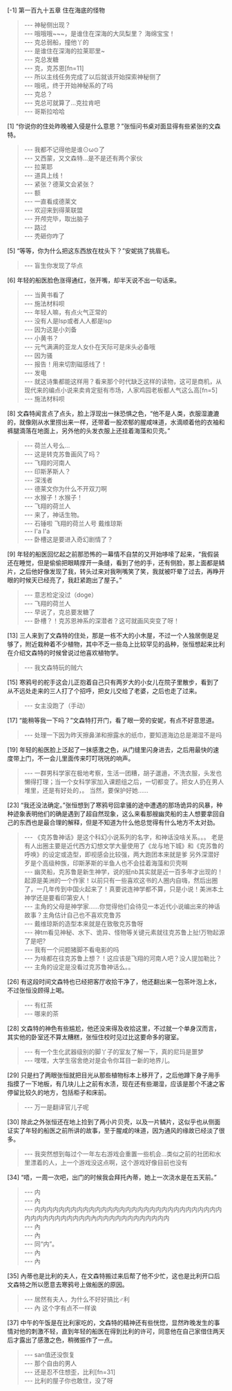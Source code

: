 
[-1] 第一百九十五章 住在海底的怪物
>--- 神秘侧出现？<br>
>--- 哦哦哦~~~，是谁住在深海的大凤梨里？
海绵宝宝！<br>
>--- 克总弱船，撞他丫的<br>
>--- 是谁住在深海的拉莱耶里~<br>
>--- 克总发糖<br>
>--- 克，克苏恩[fn=11]<br>
>--- 所以主线任务完成了以后就该开始探索神秘侧了<br>
>--- 哦吼，终于开始神秘系的了吗<br>
>--- 克总？<br>
>--- 克总可就算了…克拉肯吧<br>
>--- 哥斯拉哈哈<br>

[1] “你说你的住处昨晚被入侵是什么意思？”张恒问书桌对面显得有些紧张的文森特。
>--- 我都不记得他是谁⊙ω⊙了<br>
>--- 又西蒙，又文森特...是不是还有两个家伙<br>
>--- 拉莱耶<br>
>--- 道具上线！<br>
>--- 紧张？德莱文会紧张？<br>
>--- 额<br>
>--- 一直看成德莱文<br>
>--- 欢迎来到得莱联盟<br>
>--- 开颅完毕，取出脑子<br>
>--- 路过<br>
>--- 秃砸你咋了<br>

[5] “等等，你为什么把这东西放在枕头下？”安妮挑了挑眉毛。
>--- 盲生你发现了华点<br>

[6] 年轻的船医脸色涨得通红，张开嘴，却半天说不出一句话来。
>--- 当黄书看了<br>
>--- 施法材料呗<br>
>--- 年轻人嘛，有点火气正常的<br>
>--- 没有人是lsp或者人人都是lsp<br>
>--- 因为这是小刘备<br>
>--- 小黄书？<br>
>--- 元气满满的亚龙人女仆在天际可是床头必备哦<br>
>--- 因为骚<br>
>--- 报告！用来切割磁感线了！<br>
>--- 发电<br>
>--- 就这诗集都能这样用？看来那个时代缺乏这样的读物，这可是商机，从现代来的编点小说来卖肯定挺有市场，人家鸡园老板都人气这么高[fn=5]<br>
>--- 施法材料呗<br>

[8] 文森特闻言点了点头，脸上浮现出一抹恐惧之色，“他不是人类，衣服湿漉漉的，就像刚从水里捞出来一样，还带着一股浓郁的腥咸味道，水滴顺着他的衣袖和裤腿滴落在地面上，另外他的头发衣服上还挂着海藻和贝壳。”
>--- 荷兰人号么…<br>
>--- 这是转克苏鲁画风了吗？<br>
>--- 飞翔的河南人<br>
>--- 印斯茅斯人？<br>
>--- 深浅者<br>
>--- 德莱文你为什么不开双刀啊<br>
>--- 水猴子！水猴子！<br>
>--- 飞翔的荷兰人<br>
>--- 来了，神话生物。<br>
>--- 石锤啦  飞翔的荷兰人号  戴维琼斯<br>
>--- I'a I'a<br>
>--- 卧槽这是要进入奇幻剧情了？<br>

[9] 年轻的船医回忆起之前那恐怖的一幕情不自禁的又开始哆嗦了起来，“我假装还在睡觉，但是偷偷把眼睛撑开一条缝，看到了他的手，还有侧脸，那上面都是鳞片，之后他好像发现了我，转头过来对我咧嘴笑了笑，我就被吓晕了过去，再睁开眼的时候天已经亮了，我赶紧跑出了屋子。”
>--- 意志检定没过（doge）<br>
>--- 飞翔的荷兰人<br>
>--- 早说了，克总要发糖了<br>
>--- 卧槽？！克苏恩神系的深潜者？这可就画风突变了呀！<br>

[13] 三人来到了文森特的住处，那是一栋不大的小木屋，不过一个人独居倒是足够了，附近栽种着不少植物，其中不乏一些岛上比较罕见的品种，张恒想起来比利在介绍文森特的时候曾说过他喜欢植物学。
>--- 我文森特玩的贼六<br>

[15] 寒鸦号的舵手这会儿正抱着自己只有两岁大的小女儿在院子里散步，看到了从不远处走来的三人打了个招呼，把女儿交给了老婆，之后也走了过来。
>--- 女主没跑了（手动）<br>

[17] “能稍等我一下吗？”文森特打开门，看了眼一旁的安妮，有点不好意思道。
>--- 处理一下因为昨天擦鼻涕和擦露水的纸巾，要知道海边总是潮湿不是吗<br>

[19] 年轻的船医脸上泛起了一抹感激之色，从门缝里闪身进去，之后用最快的速度带上门，不一会儿里面传来叮叮咣咣的响声。
>--- 一群男科学家在极地考察，生活一团糟，胡子邋遢，不洗衣服，头发也懒得打理；当一个女科学家加入课题组之后，一切都变了。把女人扔在男人堆里，还是有好处的，。
当然，要保护好她……<br>

[23] “我还没法确定。”张恒想到了寒鸦号回拿骚的途中遭遇的那场诡异的风暴，种种迹象表明他们的确是遇到了超自然现象，这么来看那艘幽灵船的主人想要拿回自己的东西也是最合理的解释，但是不知道为什么他总觉得有什么地方不太对劲。
>--- 《克苏鲁神话》是这个科幻小说系列的名字，和神话没啥关系。。。
老是有人出圈主要是近代西方幻想文学大量使用了《龙与地下城》和《克苏鲁的呼唤》的设定或造型，即视感会比较强，两大跑团本来就是爹
另外深潜好歹是个高级种族，印斯茅斯的半鱼人也不会挂着海藻和贝壳啊<br>
>--- 幽灵船，克苏鲁是新生神学，说的挺nb其实就是近一百多年才出现的！起源是美洲的一个作家！以前只有一些喜欢这书的人圈内自嗨，然后出圈了，一几年传到中国火起来了！真要说连神学都不算，只是小说！美洲本土神学还是要看印第安人！<br>
>--- 主角的父母是神学家……你觉得他们会待见一本近代小说编出来的神话故事？主角估计自己也不喜欢克鲁苏<br>
>--- 戴维琼斯的造型本来就是在致敬克苏鲁呀<br>
>--- 神tm看见神秘、水下、诡异、怪物等关键元素就往克苏鲁上扯!万物起源了是吧?<br>
>--- 我有一个问题猪脚不看电影的吗<br>
>--- 为啥都在往克苏鲁上想？！这应该是飞翔的河南人吧？没人提加勒比？<br>
>--- 主角的设定是没看过克苏鲁神话么。。<br>

[26] 有这段时间文森特也已经把客厅收拾干净了，他还翻出来一包茶叶泡上水，不过张恒没顾得上喝。
>--- 有红茶<br>
>--- 哪来的茶<br>

[28] 文森特的神色有些尴尬，他还没来得及收拾这里，不过就一个单身汉而言，其实他的卧室还不算太糟糕，张恒住校时见过比这要命多的寝室。
>--- 有一个生化武器级别的脚丫子的室友了解一下，真的尼玛是噩梦<br>
>--- 嘿嘿，大学生宿舍绝对是会令你耳目一新的地界儿。<br>

[29] 只是扫了两眼张恒就把目光从那些植物标本上移开了，之后他蹲下身子用手指摸了一下地板，有几块儿上之前有水渍，现在还有些潮湿，应该是那个不速之客停留比较久的地方，包括柜子和床前。
>--- 万一是翻译官儿子呢<br>

[30] 除此之外张恒还在地上捡到了两小片贝壳，以及一片鳞片，这似乎也从侧面证实了年轻的船医之前所讲的故事，至于腥咸的味道，因为通风的缘故已经淡了很多。
>--- 我突然想到每过个一年左右游戏会重置一些机会…类似之前的社团和水里漂着的人，上一个游戏没这点啊，这个游戏好像目前也没有<br>

[34] “唔，一周一次吧，出门的时候我会拜托內蒂，她上一次浇水是在五天前。”
>--- 内<br>
>--- 內<br>
>--- 内内内内内内内内内内内内内内内内内内内内内内内内内内内内内内内内内内内内内内内内内内內内内内内内内内内内内内内<br>
>--- 內<br>
>--- 內<br>
>--- 同“内”。<br>
>--- 內<br>
>--- 內<br>

[35] 內蒂也是比利的夫人，在文森特搬过来后帮了他不少忙，这也是比利开口后文森特之所以愿意去寒鸦号上做船医的原因。
>--- 居然有夫人，为什么不好好搞比♂利<br>
>--- 內 这个字有点不一样诶<br>

[37] 中午的午饭是在比利家吃的，文森特的精神还有些恍惚，显然昨晚发生的事情对他的刺激不轻，直到年轻的船医在得到比利的许可，同意他在自己家借住两天后才露出了感激之色，稍微振作了一点。
>--- san值还没恢复<br>
>--- 那个自由的男人<br>
>--- 还是忍不住想歪，比利[fn=31]<br>
>--- 比利的屋子你也敢住，没了呀<br>

